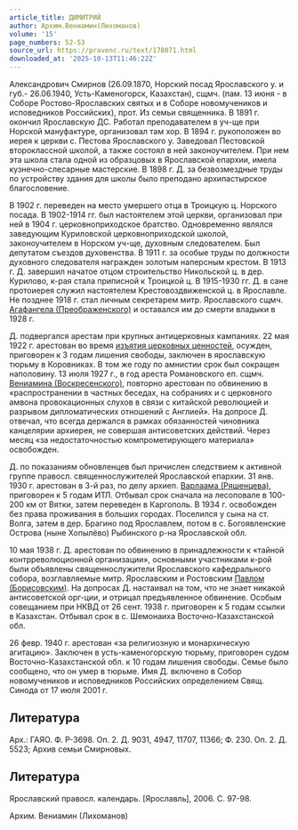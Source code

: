 ```yaml
---
article_title: ДИМИТРИЙ
author: Архим.Вениамин(Лихоманов)
volume: '15'
page_numbers: 52-53
source_url: https://pravenc.ru/text/178071.html
downloaded_at: '2025-10-13T11:46:22Z'
---
```


Александрович Смирнов (26.09.1870, Норский посад Ярославского у. и губ.- 26.06.1940, Усть-Каменогорск, Казахстан), сщмч. (пам. 13 июня - в Соборе Ростово-Ярославских святых и в Соборе новомучеников и исповедников Российских), прот. Из семьи священника. В 1891 г. окончил Ярославскую ДС. Работал преподавателем в уч-ще при Норской мануфактуре, организовал там хор. В 1894 г. рукоположен во иерея к церкви с. Пестова Ярославского у. Заведовал Пестовской второклассной школой, а также состоял в ней законоучителем. При нем эта школа стала одной из образцовых в Ярославской епархии, имела кузнечно-слесарные мастерские. В 1898 г. Д. за безвозмездные труды по устройству здания для школы было преподано архипастырское благословение.

В 1902 г. переведен на место умершего отца в Троицкую ц. Норского посада. В 1902-1914 гг. был настоятелем этой церкви, организовал при ней в 1904 г. церковноприходское братство. Одновременно являлся заведующим Куриловской церковноприходской школой, законоучителем в Норском уч-ще, духовным следователем. Был депутатом съездов духовенства. В 1911 г. за особые труды по должности духовного следователя награжден золотым наперсным крестом. В 1913 г. Д. завершил начатое отцом строительство Никольской ц. в дер. Курилово, к-рая стала приписной к Троицкой ц. В 1915-1930 гг. Д. в сане протоиерея служил настоятелем Крестовоздвиженской ц. в Ярославле. Не позднее 1918 г. стал личным секретарем митр. Ярославского сщмч. [Агафангела (Преображенского)](https://pravenc.ru/text/Агафангел.html) и оставался им до смерти владыки в 1928 г.

Д. подвергался арестам при крупных антицерковных кампаниях. 22 мая 1922 г. арестован во время [изъятия церковных ценностей](<https://pravenc.ru/text/ИЗЪЯТИЕ ЦЕРКОВНЫХ ЦЕННОСТЕЙ.html>), осужден, приговорен к 3 годам лишения свободы, заключен в ярославскую тюрьму в Коровниках. В том же году по амнистии срок был сокращен наполовину. 13 июля 1927 г., в год ареста Романовского еп. сщмч. [Вениамина (Воскресенского)](<https://pravenc.ru/text/Вениамина (Воскресенского).html>), повторно арестован по обвинению в «распространении в частных беседах, на собраниях и с церковного амвона провокационных слухов в связи с китайской революцией и разрывом дипломатических отношений с Англией». На допросе Д. отвечал, что всегда держался в рамках обязанностей чиновника канцелярии архиерея, не совершая антисоветских действий. Через месяц «за недостаточностью компрометирующего материала» освобожден.

Д. по показаниям обновленцев был причислен следствием к активной группе правосл. священнослужителей Ярославской епархии. 31 янв. 1930 г. арестован в 3-й раз, по делу архиеп. [Варлаама (Ряшенцева)](<https://pravenc.ru/text/Варлаама (Ряшенцева).html>), приговорен к 5 годам ИТЛ. Отбывал срок сначала на лесоповале в 100-200 км от Вятки, затем переведен в Каргополь. В 1934 г. освобожден без права проживания в больших городах. Поселился у сына на ст. Волга, затем в дер. Брагино под Ярославлем, потом в с. Богоявленские Острова (ныне Хопылёво) Рыбинского р-на Ярославской обл.

10 мая 1938 г. Д. арестован по обвинению в принадлежности к «тайной контрреволюционной организации», основными участниками к-рой были объявлены священнослужители Ярославского кафедрального собора, возглавляемые митр. Ярославским и Ростовским [Павлом (Борисовским)](<https://pravenc.ru/text/Павлом (Борисовским).html>). На допросах Д. настаивал на том, что не знает никакой антисоветской орг-ции, и отрицал предъявленное обвинение. Особым совещанием при НКВД от 26 сент. 1938 г. приговорен к 5 годам ссылки в Казахстан. Отбывал срок в с. Шемонаиха Восточно-Казахстанской обл.

26 февр. 1940 г. арестован «за религиозную и монархическую агитацию». Заключен в усть-каменогорскую тюрьму, приговорен судом Восточно-Казахстанской обл. к 10 годам лишения свободы. Семье было сообщено, что он умер в тюрьме. Имя Д. включено в Собор новомучеников и исповедников Российских определением Свящ. Синода от 17 июля 2001 г.

## Литература

Арх.: ГАЯО. Ф. Р-3698. Оп. 2. Д. 9031, 4947, 11707, 11366; Ф. 230. Оп. 2. Д. 5523; Архив семьи Смирновых.

## Литература

Ярославский правосл. календарь. [Ярославль], 2006. С. 97-98.

Архим.  Вениамин   (Лихоманов)
